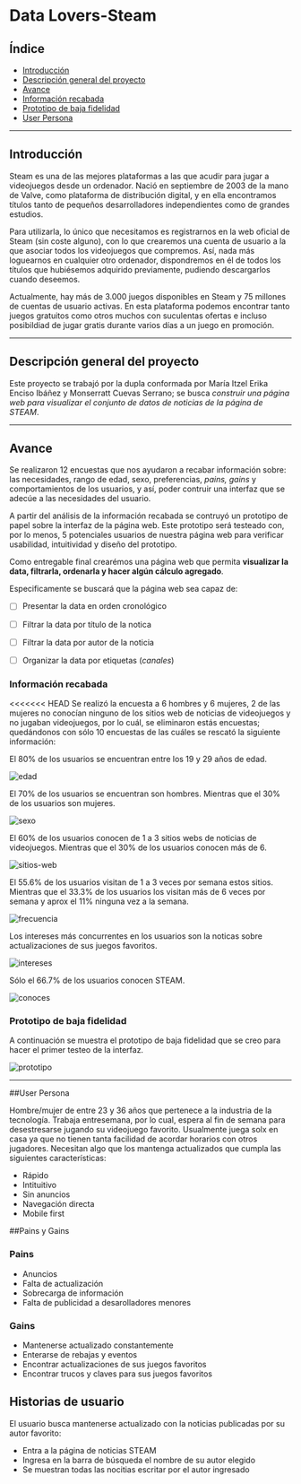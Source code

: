 # Data Lovers-Steam

## Índice

- [Introducción](#introducción)
- [Descripción general del proyecto](#descripción-general-del-proyecto)
- [Avance](#avance)
- [Información recabada](#información-recabada)
- [Prototipo de baja fidelidad](#prototipo-de-baja-fidelidad)
- [User Persona](#user-persona)

---

## Introducción

Steam es una de las mejores plataformas a las que acudir para jugar a videojuegos desde un ordenador. Nació en septiembre de 2003 de la mano de Valve, como plataforma de distribución digital, y en ella encontramos títulos tanto de pequeños desarrolladores independientes como de grandes estudios.

Para utilizarla, lo único que necesitamos es registrarnos en la web oficial de Steam (sin coste alguno), con lo que crearemos una cuenta de usuario a la que asociar todos los videojuegos que compremos. Así, nada más loguearnos en cualquier otro ordenador, dispondremos en él de todos los títulos que hubiésemos adquirido previamente, pudiendo descargarlos cuando deseemos.

Actualmente, hay más de 3.000 juegos disponibles en Steam y 75 millones de cuentas de usuario activas. En esta plataforma podemos encontrar tanto juegos gratuitos como otros muchos con suculentas ofertas e incluso posibildiad de jugar gratis durante varios días a un juego en promoción.

---

## Descripción general del proyecto

Este proyecto se trabajó por la dupla conformada por María Itzel Erika Enciso Ibáñez y Monserratt Cuevas Serrano; se busca *construir una _página web_ para visualizar el conjunto de datos de noticias de la página de STEAM*.

---

## Avance

Se realizaron 12 encuestas que nos ayudaron a recabar información sobre: las necesidades, rango de edad, sexo, preferencias,  _pains, gains_ y comportamientos de los usuarios, y así, poder contruir una interfaz que se adecúe a las necesidades del usuario.

A partir del análisis de la información recabada se contruyó un prototipo de papel sobre la interfaz de la página web. Este prototipo será testeado con, por lo menos, 5 potenciales usuarios de nuestra página web para verificar usabilidad, intuitividad y diseño  del prototipo.

Como entregable final crearémos una página web que permita **visualizar la data,
filtrarla, ordenarla y hacer algún cálculo agregado**.

Especificamente se buscará que la página web sea capaz de:
- [ ] Presentar la data en orden cronológico
- [ ] Filtrar la data por título de la notica
- [ ] Filtrar la data por autor de la noticia
- [ ] Organizar la data por etiquetas (_canales_)


### Información recabada

<<<<<<< HEAD
Se realizó la encuesta a 6 hombres y 6 mujeres, 2 de las mujeres no conocían ninguno de los sitios web de noticias de videojuegos y no jugaban videojuegos, por lo cuál, se eliminaron estás encuestas; quedándonos con sólo 10 encuestas de las cuáles se rescató la siguiente información:

El 80% de los usuarios se encuentran entre los 19 y 29 años de edad.

![edad](img-readme/edad.png)

El 70% de los usuarios se encuentran son hombres. Mientras que el 30% de los usuarios son mujeres.

![sexo](img-readme/sexo.png)

El 60% de los usuarios conocen de 1 a 3 sitios webs de noticias de videojuegos. Mientras que el 30% de los usuarios conocen más de 6.

![sitios-web](img-readme/sitios-web.png)

El 55.6% de los usuarios visitan de 1 a 3 veces por semana estos sitios. Mientras que el 33.3% de los usuarios los visitan más de 6 veces por semana y aprox el 11% ninguna vez a la semana.

![frecuencia](img-readme/frecuencia.png)

Los intereses más concurrentes en los usuarios son la noticas sobre actualizaciones de sus juegos favoritos.

![intereses](img-readme/intereses.png)

Sólo el 66.7% de los usuarios conocen STEAM.

![conoces](img-readme/conoces.png)

### Prototipo de baja fidelidad

A continuación se muestra el prototipo de baja fidelidad que se creo para hacer el primer testeo de la interfaz.

![prototipo](img-readme/prototipo.jpeg)


---

##User Persona

Hombre/mujer de entre 23 y 36 años que pertenece a la industria de la tecnología. Trabaja entresemana, por lo cual, espera al fin de semana para desestresarse jugando su videojuego favorito. Usualmente juega solx en casa ya que no tienen tanta facilidad de acordar horarios con otros jugadores. Necesitan algo que los mantenga actualizados que cumpla las siguientes características:

- Rápido
- Intituitivo
- Sin anuncios
- Navegación directa
- Mobile first

##Pains y Gains

### Pains
- Anuncios
- Falta de actualización
- Sobrecarga de información
- Falta de publicidad a desarolladores menores

### Gains
- Mantenerse actualizado constantemente
- Enterarse de rebajas y eventos
- Encontrar actualizaciones de sus juegos favoritos
- Encontrar trucos y claves para sus juegos favoritos

## Historias de usuario

El usuario busca mantenerse actualizado con la noticias publicadas por su autor favorito:

- Entra a la página de noticias STEAM
- Ingresa en la barra de búsqueda el nombre de su autor elegido
- Se muestran todas las nocitias escritar por el autor ingresado
